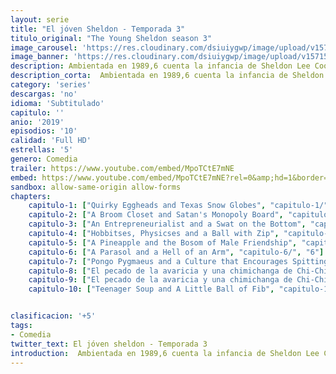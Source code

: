 ```yaml
---
layout: serie
title: "El jóven Sheldon - Temporada 3"
titulo_original: "The Young Sheldon season 3"
image_carousel: 'https://res.cloudinary.com/dsiuiygwp/image/upload/v1571541377/sheldon-min_vp8pwe.jpg'
image_banner: 'https://res.cloudinary.com/dsiuiygwp/image/upload/v1571541380/dise%C3%B1o-18-min_prx62a.jpg'
description: Ambientada en 1989,6​ cuenta la infancia de Sheldon Lee Cooper, su incorporación al instituto a la temprana edad de 9 años y la relación que mantiene Sheldon con el resto de miembros de su familia.Para el joven Sheldon Cooper (Iain Armitage) de nueve años, no es fácil crecer en el Este de Texas. Ser una mente privilegiada capaz de entender matemáticas y ciencias avanzadas no siempre resulta útil en un lugar en el que la Iglesia y el fútbol americano se llevan el protagonismo. Así que mientras el vulnerable, superdotado e ingenuo Sheldon debe aprender a lidiar con el mundo, su convencional familia debe aprender a lidiar con él.
description_corta:  Ambientada en 1989,6​ cuenta la infancia de Sheldon Lee Cooper, su incorporación al instituto a la temprana edad de 9 años y la relación que mantiene Sheldon con el resto de miembros de su familia.Para el joven Sheldon Cooper (Iain Armitage) de nueve años, no es fácil crecer en....
category: 'series'
descargas: 'no'
idioma: 'Subtitulado'
capitulo: ''
anio: '2019'
episodios: '10'
calidad: 'Full HD'
estrellas: '5'
genero: Comedia
trailer: https://www.youtube.com/embed/MpoTCtE7mNE
embed: https://www.youtube.com/embed/MpoTCtE7mNE?rel=0&amp;hd=1&border=0&wmode=opaque&enablejsapi=1&modestbranding=1&controls=1&showinfo=1
sandbox: allow-same-origin allow-forms 
chapters:
    capitulo-1: ["Quirky Eggheads and Texas Snow Globes", "capitulo-1/", "1"]
    capitulo-2: ["A Broom Closet and Satan's Monopoly Board", "capitulo-2/", "2"]
    capitulo-3: ["An Entrepreneurialist and a Swat on the Bottom", "capitulo-3/", "3"]
    capitulo-4: ["Hobbitses, Physicses and a Ball with Zip", "capitulo-4/", "4"]
    capitulo-5: ["A Pineapple and the Bosom of Male Friendship", "capitulo-5/", "5"]
    capitulo-6: ["A Parasol and a Hell of an Arm", "capitulo-6/", "6"]
    capitulo-7: ["Pongo Pygmaeus and a Culture that Encourages Spitting", "capitulo-7/", "7"]
    capitulo-8: ["El pecado de la avaricia y una chimichanga de Chi-Chi", "capitulo-8/", "8"]
    capitulo-9: ["El pecado de la avaricia y una chimichanga de Chi-Chi", "capitulo-9/", "9"]
    capitulo-10: ["Teenager Soup and A Little Ball of Fib", "capitulo-10/", "10"]


clasificacion: '+5'
tags:
- Comedia
twitter_text: El jóven sheldon - Temporada 3
introduction:  Ambientada en 1989,6​ cuenta la infancia de Sheldon Lee Cooper, su incorporación al instituto a la temprana edad de 9 años y la relación que mantiene Sheldon con el resto de miembros de su familia.Para el joven Sheldon Cooper (Iain Armitage) de nueve años, no es fácil crecer en....
---
```












